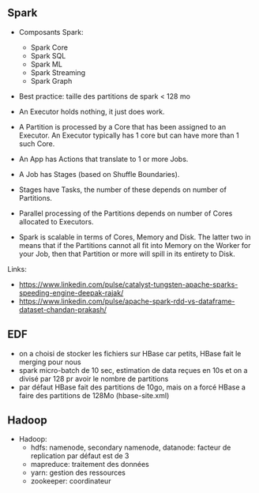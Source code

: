 ## Spark
- Composants Spark:
  - Spark Core
  - Spark SQL
  - Spark ML
  - Spark Streaming
  - Spark Graph

- Best practice: taille des partitions de spark < 128 mo

- An Executor holds nothing, it just does work.
- A Partition is processed by a Core that has been assigned to an Executor. An Executor typically has 1 core but can 
  have more than 1 such Core.
- An App has Actions that translate to 1 or more Jobs.
- A Job has Stages (based on Shuffle Boundaries).
- Stages have Tasks, the number of these depends on number of Partitions.
- Parallel processing of the Partitions depends on number of Cores allocated to Executors.
- Spark is scalable in terms of Cores, Memory and Disk. The latter two in  means that if the Partitions cannot all fit
  into Memory on the Worker for your Job, then that Partition or more will spill in its entirety to Disk.

Links:
- https://www.linkedin.com/pulse/catalyst-tungsten-apache-sparks-speeding-engine-deepak-rajak/
- https://www.linkedin.com/pulse/apache-spark-rdd-vs-dataframe-dataset-chandan-prakash/



## EDF
- on a choisi de stocker les fichiers sur HBase car petits, HBase fait le merging pour nous
- spark micro-batch de 10 sec, estimation de data reçues en 10s et on a divisé par 128 pr avoir le nombre de partitions
- par défaut HBase fait des partitions de 10go, mais on a forcé HBase a faire des partitions de 128Mo (hbase-site.xml)

## Hadoop
- Hadoop:
  - hdfs: namenode, secondary namenode, datanode: facteur de replication par défaut est de 3
  - mapreduce: traitement des données
  - yarn: gestion des ressources
  - zookeeper: coordinateur